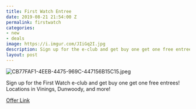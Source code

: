 ```yaml
---
title: First Watch Entree
date: 2019-08-21 21:54:00 Z
permalink: firstwatch
categories:
- new
- deals
image: https://i.imgur.com/JIiGq2I.jpg
description: Sign up for the e-club and get buy one get one free entrees
layout: post
---
```


![CB77FAF1-4EEB-4475-969C-447156B15C15.jpeg](/uploads/CB77FAF1-4EEB-4475-969C-447156B15C15.jpeg)

Sign up for the First Watch e-club and get buy one get one free entrees! Locations in Vinings, Dunwoody, and more!

[Offer Link](https://www.firstwatch.com/eclub/?utm_source=fb&utm_medium=paid&utm_campaign=national&utm_term=summer)